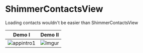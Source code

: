 # ShimmerContactsView
Loading contacts wouldn't be easier than ShimmerContactsView


Demo I |      Demo II
-------- | ---
![appintro1](https://cloud.githubusercontent.com/assets/11768239/9027657/600244d6-397b-11e5-916f-409d4ab3de28.gif) | ![Imgur](http://i.imgur.com/nvMdUJI.gifv)
